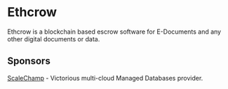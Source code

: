 # Ethcrow
Ethcrow is a blockchain based escrow software for E-Documents and any other digital documents or data.

## Sponsors
[ScaleChamp](https://www.scalechamp.com/) - Victorious multi-cloud Managed Databases provider.
